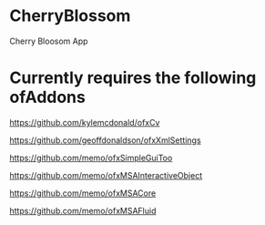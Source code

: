 CherryBlossom
=============
Cherry Bloosom App

Currently requires the following ofAddons
=========================================

https://github.com/kylemcdonald/ofxCv

https://github.com/geoffdonaldson/ofxXmlSettings

https://github.com/memo/ofxSimpleGuiToo

https://github.com/memo/ofxMSAInteractiveObject

https://github.com/memo/ofxMSACore

https://github.com/memo/ofxMSAFluid
